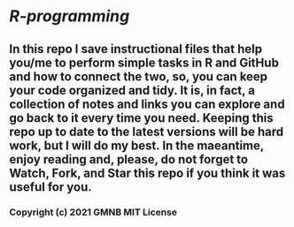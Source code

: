 # *R-programming*

## In this repo I save instructional files that help you/me to perform simple tasks in **R** and **GitHub** and how to connect the two, so, you can keep your code organized and tidy. It is, in fact, a collection of notes and links you can explore and go back to it every time you need. Keeping this repo up to date to the latest versions will be hard work, but I will do my best. In the maeantime, enjoy reading and, please, do not forget to **Watch**, **Fork**, and **Star** this repo if you think it was useful for you. 

### Copyright (c) 2021 GMNB MIT License


